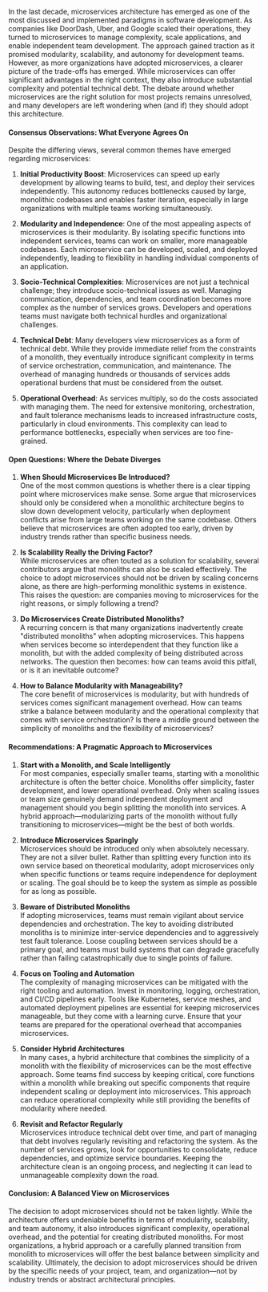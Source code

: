 In the last decade, microservices architecture has emerged as one of the most discussed and implemented paradigms in software development. As companies like DoorDash, Uber, and Google scaled their operations, they turned to microservices to manage complexity, scale applications, and enable independent team development. The approach gained traction as it promised modularity, scalability, and autonomy for development teams. However, as more organizations have adopted microservices, a clearer picture of the trade-offs has emerged. While microservices can offer significant advantages in the right context, they also introduce substantial complexity and potential technical debt. The debate around whether microservices are the right solution for most projects remains unresolved, and many developers are left wondering when (and if) they should adopt this architecture.

#### Consensus Observations: What Everyone Agrees On

Despite the differing views, several common themes have emerged regarding microservices:

1. **Initial Productivity Boost**: Microservices can speed up early development by allowing teams to build, test, and deploy their services independently. This autonomy reduces bottlenecks caused by large, monolithic codebases and enables faster iteration, especially in large organizations with multiple teams working simultaneously.

1. **Modularity and Independence**: One of the most appealing aspects of microservices is their modularity. By isolating specific functions into independent services, teams can work on smaller, more manageable codebases. Each microservice can be developed, scaled, and deployed independently, leading to flexibility in handling individual components of an application.

1. **Socio-Technical Complexities**: Microservices are not just a technical challenge; they introduce socio-technical issues as well. Managing communication, dependencies, and team coordination becomes more complex as the number of services grows. Developers and operations teams must navigate both technical hurdles and organizational challenges.

1. **Technical Debt**: Many developers view microservices as a form of technical debt. While they provide immediate relief from the constraints of a monolith, they eventually introduce significant complexity in terms of service orchestration, communication, and maintenance. The overhead of managing hundreds or thousands of services adds operational burdens that must be considered from the outset.

1. **Operational Overhead**: As services multiply, so do the costs associated with managing them. The need for extensive monitoring, orchestration, and fault tolerance mechanisms leads to increased infrastructure costs, particularly in cloud environments. This complexity can lead to performance bottlenecks, especially when services are too fine-grained.

#### Open Questions: Where the Debate Diverges

1. **When Should Microservices Be Introduced?**\
   One of the most common questions is whether there is a clear tipping point where microservices make sense. Some argue that microservices should only be considered when a monolithic architecture begins to slow down development velocity, particularly when deployment conflicts arise from large teams working on the same codebase. Others believe that microservices are often adopted too early, driven by industry trends rather than specific business needs.

1. **Is Scalability Really the Driving Factor?**\
   While microservices are often touted as a solution for scalability, several contributors argue that monoliths can also be scaled effectively. The choice to adopt microservices should not be driven by scaling concerns alone, as there are high-performing monolithic systems in existence. This raises the question: are companies moving to microservices for the right reasons, or simply following a trend?

1. **Do Microservices Create Distributed Monoliths?**\
   A recurring concern is that many organizations inadvertently create "distributed monoliths" when adopting microservices. This happens when services become so interdependent that they function like a monolith, but with the added complexity of being distributed across networks. The question then becomes: how can teams avoid this pitfall, or is it an inevitable outcome?

1. **How to Balance Modularity with Manageability?**\
   The core benefit of microservices is modularity, but with hundreds of services comes significant management overhead. How can teams strike a balance between modularity and the operational complexity that comes with service orchestration? Is there a middle ground between the simplicity of monoliths and the flexibility of microservices?

#### Recommendations: A Pragmatic Approach to Microservices

1. **Start with a Monolith, and Scale Intelligently**\
   For most companies, especially smaller teams, starting with a monolithic architecture is often the better choice. Monoliths offer simplicity, faster development, and lower operational overhead. Only when scaling issues or team size genuinely demand independent deployment and management should you begin splitting the monolith into services. A hybrid approach—modularizing parts of the monolith without fully transitioning to microservices—might be the best of both worlds.

1. **Introduce Microservices Sparingly**\
   Microservices should be introduced only when absolutely necessary. They are not a silver bullet. Rather than splitting every function into its own service based on theoretical modularity, adopt microservices only when specific functions or teams require independence for deployment or scaling. The goal should be to keep the system as simple as possible for as long as possible.

1. **Beware of Distributed Monoliths**\
   If adopting microservices, teams must remain vigilant about service dependencies and orchestration. The key to avoiding distributed monoliths is to minimize inter-service dependencies and to aggressively test fault tolerance. Loose coupling between services should be a primary goal, and teams must build systems that can degrade gracefully rather than failing catastrophically due to single points of failure.

1. **Focus on Tooling and Automation**\
   The complexity of managing microservices can be mitigated with the right tooling and automation. Invest in monitoring, logging, orchestration, and CI/CD pipelines early. Tools like Kubernetes, service meshes, and automated deployment pipelines are essential for keeping microservices manageable, but they come with a learning curve. Ensure that your teams are prepared for the operational overhead that accompanies microservices.

1. **Consider Hybrid Architectures**\
   In many cases, a hybrid architecture that combines the simplicity of a monolith with the flexibility of microservices can be the most effective approach. Some teams find success by keeping critical, core functions within a monolith while breaking out specific components that require independent scaling or deployment into microservices. This approach can reduce operational complexity while still providing the benefits of modularity where needed.

1. **Revisit and Refactor Regularly**\
   Microservices introduce technical debt over time, and part of managing that debt involves regularly revisiting and refactoring the system. As the number of services grows, look for opportunities to consolidate, reduce dependencies, and optimize service boundaries. Keeping the architecture clean is an ongoing process, and neglecting it can lead to unmanageable complexity down the road.

#### Conclusion: A Balanced View on Microservices

The decision to adopt microservices should not be taken lightly. While the architecture offers undeniable benefits in terms of modularity, scalability, and team autonomy, it also introduces significant complexity, operational overhead, and the potential for creating distributed monoliths. For most organizations, a hybrid approach or a carefully planned transition from monolith to microservices will offer the best balance between simplicity and scalability. Ultimately, the decision to adopt microservices should be driven by the specific needs of your project, team, and organization—not by industry trends or abstract architectural principles.
